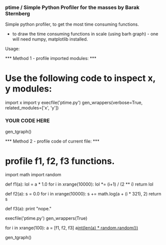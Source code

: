 ### ptime / Simple Python Profiler for the masses by Barak Sternberg ###
Simple python profiler, to get the most time consuming functions.

* to draw the time consuming functions in scale (using barh graph) - one will need numpy, matplotlib installed.

Usage:

*** Method 1 - profile imported modules: ***
# Use the following code to inspect x, y modules:
import x
import y
execfile('ptime.py')
gen_wrappers(verbose=True, related_modules=['x', 'y'])
### YOUR CODE HERE ###
gen_tgraph()

*** Method 2 - profile code of current file: ***
# profile f1, f2, f3 functions.
import math
import random

def f1(a):
    lol = a * 1.0
    for i in xrange(10000):
        lol *= (i+1) / (2 ** i)
    return lol

def f2(a):
    s = 0.0
    for i in xrange(10000):
        s += math.log(a + (i * 321), 2)
    return s

def f3(a):
    print "nope."

execfile('ptime.py')
gen_wrappers(True)

for i in xrange(100):
    a = [f1, f2, f3]
    a[int(len(a) * random.random())](i)

gen_tgraph()





